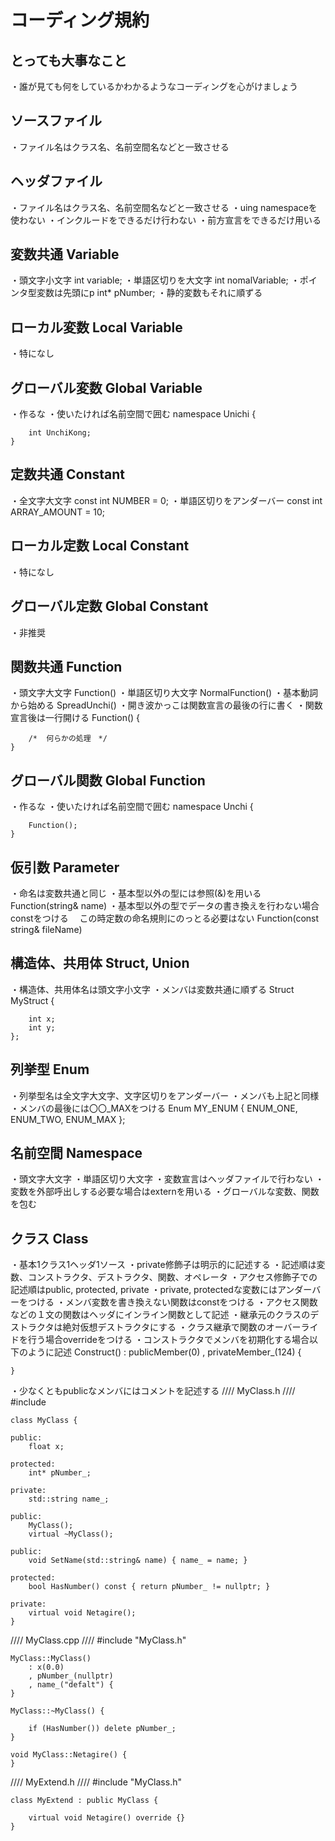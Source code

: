 # コーディング規約

## とっても大事なこと
・誰が見ても何をしているかわかるようなコーディングを心がけましょう

## ソースファイル
・ファイル名はクラス名、名前空間名などと一致させる

## ヘッダファイル
・ファイル名はクラス名、名前空間名などと一致させる
・uing namespaceを使わない
・インクルードをできるだけ行わない
・前方宣言をできるだけ用いる

## 変数共通 Variable
・頭文字小文字				int variable;
・単語区切りを大文字		int nomalVariable;
・ポインタ型変数は先頭にp	int* pNumber;
・静的変数もそれに順ずる

## ローカル変数 Local Variable
・特になし

## グローバル変数 Global Variable
・作るな
・使いたければ名前空間で囲む
	namespace Unichi {

		int UnchiKong;
	}

## 定数共通 Constant
・全文字大文字				const int NUMBER = 0;
・単語区切りをアンダーバー	const int ARRAY_AMOUNT = 10;

## ローカル定数 Local Constant
・特になし

## グローバル定数 Global Constant
・非推奨

## 関数共通 Function
・頭文字大文字			Function()
・単語区切り大文字		NormalFunction()
・基本動詞から始める	SpreadUnchi()
・開き波かっこは関数宣言の最後の行に書く
・関数宣言後は一行開ける
	Function() {

		/*  何らかの処理　*/
	}

## グローバル関数 Global Function
・作るな
・使いたければ名前空間で囲む
	namespace Unchi {

		Function();
	}

## 仮引数 Parameter
・命名は変数共通と同じ
・基本型以外の型には参照(&)を用いる		Function(string& name)
・基本型以外の型でデータの書き換えを行わない場合constをつける
　この時定数の命名規則にのっとる必要はない
	Function(const string& fileName)

## 構造体、共用体 Struct, Union
・構造体、共用体名は頭文字小文字
・メンバは変数共通に順ずる
	Struct MyStruct {

		int x;
		int y;
	};

## 列挙型 Enum
・列挙型名は全文字大文字、文字区切りをアンダーバー
・メンバも上記と同様
・メンバの最後には〇〇_MAXをつける
	Enum MY_ENUM {
		ENUM_ONE,
		ENUM_TWO,
		ENUM_MAX
	};

## 名前空間 Namespace
・頭文字大文字
・単語区切り大文字
・変数宣言はヘッダファイルで行わない
・変数を外部呼出しする必要な場合はexternを用いる
・グローバルな変数、関数を包む

## クラス Class
・基本1クラス1ヘッダ1ソース
・private修飾子は明示的に記述する
・記述順は変数、コンストラクタ、デストラクタ、関数、オペレータ
・アクセス修飾子での記述順はpublic, protected, private
・private, protectedな変数にはアンダーバーをつける
・メンバ変数を書き換えない関数はconstをつける
・アクセス関数などの１文の関数はヘッダにインライン関数として記述
・継承元のクラスのデストラクタは絶対仮想デストラクタにする
・クラス継承で関数のオーバーライドを行う場合overrideをつける
・コンストラクタでメンバを初期化する場合以下のように記述
	Construct()
		: publicMember(0)
		, privateMember_(124) {

	}
・少なくともpublicなメンバにはコメントを記述する
//// MyClass.h ////
#include <string>

	class MyClass {
	
	public:
		float x;

	protected:
		int* pNumber_;

	private:
		std::string name_;

	public:
		MyClass();
		virtual ~MyClass();

	public:
		void SetName(std::string& name) { name_ = name; }

	protected:
		bool HasNumber() const { return pNumber_ != nullptr; }

	private:
		virtual void Netagire();
	}

//// MyClass.cpp ////
	#include "MyClass.h"

	MyClass::MyClass()
		: x(0.0)
		, pNumber_(nullptr)
		, name_("defalt") {
	}

	MyClass::~MyClass() {

		if (HasNumber()) delete pNumber_;
	}

	void MyClass::Netagire() {
	}

//// MyExtend.h ////
	#include "MyClass.h"

	class MyExtend : public MyClass {
	
		virtual void Netagire() override {}
	}
